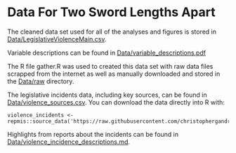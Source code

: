 # Data For Two Sword Lengths Apart

The cleaned data set used for all of the analyses and figures is stored in
[Data/LegislativeViolenceMain.csv](Data/LegislativeViolenceMain.csv).

Variable descriptions can be found in
[Data/variable_descriptions.pdf](Data/variable_descriptions.pdf)

The R file gather.R was used to created this data set with raw data files
scrapped from the internet as well as manually downloaded and stored in the
[Data/raw](Data/raw) directory.

The legislative incidents data, including key sources, can be found in
[Data/violence_sources.csv](https://github.com/christophergandrud/leg_violence_paper1/blob/master/Data/violence_sources.csv).
You can download the data directly into R with:

```{S}
violence_incidents <- repmis::source_data('https://raw.githubusercontent.com/christophergandrud/leg_violence_paper1/master/Data/violence_sources.csv')
```

Highlights from reports about the incidents can be found in
[Data/violence_incidence_descriptions.md](Data/violence_incidence_descriptions.md).
